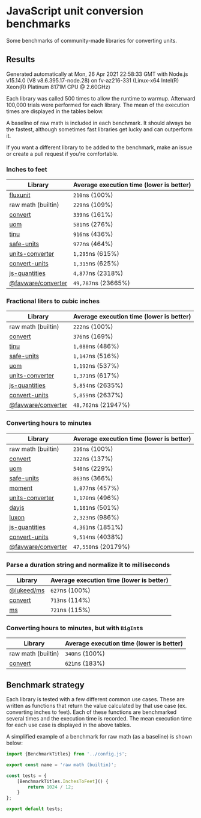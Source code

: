 # JavaScript unit conversion benchmarks

Some benchmarks of community-made libraries for converting units.

## Results

<!-- beginblock(results) -->

Generated automatically at Mon, 26 Apr 2021 22:58:33 GMT with Node.js v15.14.0 (V8 v8.6.395.17-node.28) on fv-az216-331 (Linux-x64 Intel(R) Xeon(R) Platinum 8171M CPU @ 2.60GHz)

Each library was called 500 times to allow the runtime to warmup.
Afterward 100,000 trials were performed for each library.
The mean of the execution times are displayed in the tables below.

A baseline of raw math is included in each benchmark.
It should always be the fastest, although sometimes fast libraries get lucky and can outperform it.

If you want a different library to be added to the benchmark, make an issue or create a pull request if you're comfortable.

### Inches to feet

| Library                                                            | Average execution time (lower is better) |
| ------------------------------------------------------------------ | ---------------------------------------- |
| [fluxunit](https://npmjs.com/package/fluxunit)                     | `210`ns (100%)                           |
| raw math (builtin)                                                 | `229`ns (109%)                           |
| [convert](https://npmjs.com/package/convert)                       | `339`ns (161%)                           |
| [uom](https://npmjs.com/package/uom)                               | `581`ns (276%)                           |
| [tinu](https://npmjs.com/package/tinu)                             | `916`ns (436%)                           |
| [safe-units](https://npmjs.com/package/safe-units)                 | `977`ns (464%)                           |
| [units-converter](https://npmjs.com/package/units-converter)       | `1,295`ns (615%)                         |
| [convert-units](https://npmjs.com/package/convert-units)           | `1,315`ns (625%)                         |
| [js-quantities](https://npmjs.com/package/js-quantities)           | `4,877`ns (2318%)                        |
| [@favware/converter](https://npmjs.com/package/@favware/converter) | `49,787`ns (23665%)                      |

### Fractional liters to cubic inches

| Library                                                            | Average execution time (lower is better) |
| ------------------------------------------------------------------ | ---------------------------------------- |
| raw math (builtin)                                                 | `222`ns (100%)                           |
| [convert](https://npmjs.com/package/convert)                       | `376`ns (169%)                           |
| [tinu](https://npmjs.com/package/tinu)                             | `1,080`ns (486%)                         |
| [safe-units](https://npmjs.com/package/safe-units)                 | `1,147`ns (516%)                         |
| [uom](https://npmjs.com/package/uom)                               | `1,192`ns (537%)                         |
| [units-converter](https://npmjs.com/package/units-converter)       | `1,371`ns (617%)                         |
| [js-quantities](https://npmjs.com/package/js-quantities)           | `5,854`ns (2635%)                        |
| [convert-units](https://npmjs.com/package/convert-units)           | `5,859`ns (2637%)                        |
| [@favware/converter](https://npmjs.com/package/@favware/converter) | `48,762`ns (21947%)                      |

### Converting hours to minutes

| Library                                                            | Average execution time (lower is better) |
| ------------------------------------------------------------------ | ---------------------------------------- |
| raw math (builtin)                                                 | `236`ns (100%)                           |
| [convert](https://npmjs.com/package/convert)                       | `322`ns (137%)                           |
| [uom](https://npmjs.com/package/uom)                               | `540`ns (229%)                           |
| [safe-units](https://npmjs.com/package/safe-units)                 | `863`ns (366%)                           |
| [moment](https://npmjs.com/package/moment)                         | `1,077`ns (457%)                         |
| [units-converter](https://npmjs.com/package/units-converter)       | `1,170`ns (496%)                         |
| [dayjs](https://npmjs.com/package/dayjs)                           | `1,181`ns (501%)                         |
| [luxon](https://npmjs.com/package/luxon)                           | `2,323`ns (986%)                         |
| [js-quantities](https://npmjs.com/package/js-quantities)           | `4,361`ns (1851%)                        |
| [convert-units](https://npmjs.com/package/convert-units)           | `9,514`ns (4038%)                        |
| [@favware/converter](https://npmjs.com/package/@favware/converter) | `47,550`ns (20179%)                      |

### Parse a duration string and normalize it to milliseconds

| Library                                            | Average execution time (lower is better) |
| -------------------------------------------------- | ---------------------------------------- |
| [@lukeed/ms](https://npmjs.com/package/@lukeed/ms) | `627`ns (100%)                           |
| [convert](https://npmjs.com/package/convert)       | `713`ns (114%)                           |
| [ms](https://npmjs.com/package/ms)                 | `721`ns (115%)                           |

### Converting hours to minutes, but with `BigInt`s

| Library                                      | Average execution time (lower is better) |
| -------------------------------------------- | ---------------------------------------- |
| raw math (builtin)                           | `340`ns (100%)                           |
| [convert](https://npmjs.com/package/convert) | `621`ns (183%)                           |

<!-- endblock(results) -->

## Benchmark strategy

Each library is tested with a few different common use cases.
These are written as functions that return the value calculated by that use case (ex. converting inches to feet).
Each of these functions are benchmarked several times and the execution time is recorded.
The mean execution time for each use case is displayed in the above tables.

A simplified example of a benchmark for raw math (as a baseline) is shown below:

```js
import {BenchmarkTitles} from '../config.js';

export const name = 'raw math (builtin)';

const tests = {
	[BenchmarkTitles.InchesToFeet]() {
		return 1024 / 12;
	}
};

export default tests;
```
